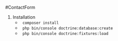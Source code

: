 #ContactForm
<ol><li>
    Installation
    <ul><li>
        <code> composer install</code>
    </li>
    <li>
            <code> php bin/console doctrine:database:create</code>
         </li>
    <li>
        <code> php bin/console doctrine:fixtures:load</code>
     </li></ul>
    </li>
   </ol>
